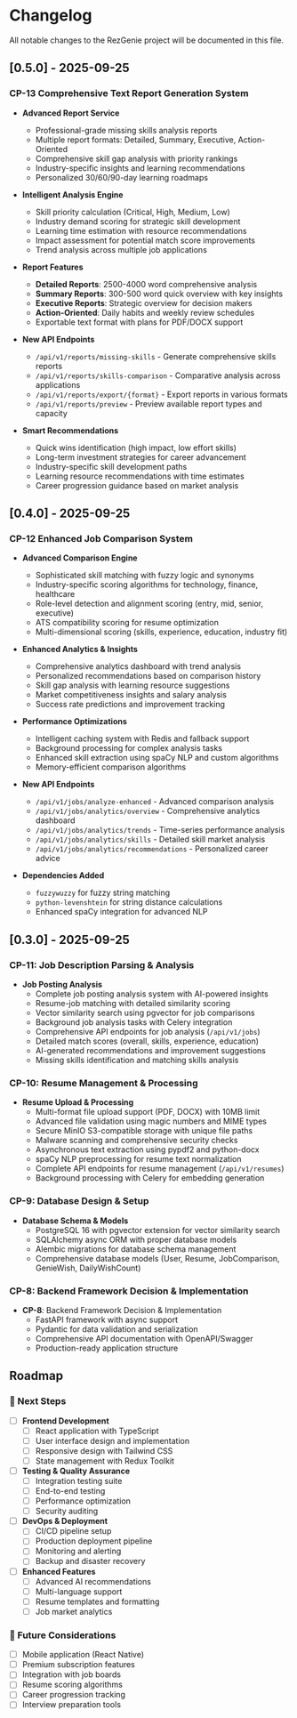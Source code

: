 # Changelog

All notable changes to the RezGenie project will be documented in this file.

## [0.5.0] - 2025-09-25

### CP-13 Comprehensive Text Report Generation System

- **Advanced Report Service**
  - Professional-grade missing skills analysis reports
  - Multiple report formats: Detailed, Summary, Executive, Action-Oriented
  - Comprehensive skill gap analysis with priority rankings
  - Industry-specific insights and learning recommendations
  - Personalized 30/60/90-day learning roadmaps

- **Intelligent Analysis Engine**
  - Skill priority calculation (Critical, High, Medium, Low)
  - Industry demand scoring for strategic skill development
  - Learning time estimation with resource recommendations
  - Impact assessment for potential match score improvements
  - Trend analysis across multiple job applications

- **Report Features**
  - **Detailed Reports**: 2500-4000 word comprehensive analysis
  - **Summary Reports**: 300-500 word quick overview with key insights
  - **Executive Reports**: Strategic overview for decision makers
  - **Action-Oriented**: Daily habits and weekly review schedules
  - Exportable text format with plans for PDF/DOCX support

- **New API Endpoints**
  - `/api/v1/reports/missing-skills` - Generate comprehensive skills reports
  - `/api/v1/reports/skills-comparison` - Comparative analysis across applications
  - `/api/v1/reports/export/{format}` - Export reports in various formats
  - `/api/v1/reports/preview` - Preview available report types and capacity

- **Smart Recommendations**
  - Quick wins identification (high impact, low effort skills)
  - Long-term investment strategies for career advancement
  - Industry-specific skill development paths
  - Learning resource recommendations with time estimates
  - Career progression guidance based on market analysis

## [0.4.0] - 2025-09-25

### CP-12 Enhanced Job Comparison System

- **Advanced Comparison Engine**
  - Sophisticated skill matching with fuzzy logic and synonyms
  - Industry-specific scoring algorithms for technology, finance, healthcare
  - Role-level detection and alignment scoring (entry, mid, senior, executive)
  - ATS compatibility scoring for resume optimization
  - Multi-dimensional scoring (skills, experience, education, industry fit)

- **Enhanced Analytics & Insights**
  - Comprehensive analytics dashboard with trend analysis
  - Personalized recommendations based on comparison history
  - Skill gap analysis with learning resource suggestions
  - Market competitiveness insights and salary analysis
  - Success rate predictions and improvement tracking

- **Performance Optimizations**
  - Intelligent caching system with Redis and fallback support
  - Background processing for complex analysis tasks
  - Enhanced skill extraction using spaCy NLP and custom algorithms
  - Memory-efficient comparison algorithms

- **New API Endpoints**
  - `/api/v1/jobs/analyze-enhanced` - Advanced comparison analysis
  - `/api/v1/jobs/analytics/overview` - Comprehensive analytics dashboard
  - `/api/v1/jobs/analytics/trends` - Time-series performance analysis
  - `/api/v1/jobs/analytics/skills` - Detailed skill market analysis
  - `/api/v1/jobs/analytics/recommendations` - Personalized career advice

- **Dependencies Added**
  - `fuzzywuzzy` for fuzzy string matching
  - `python-levenshtein` for string distance calculations
  - Enhanced spaCy integration for advanced NLP

## [0.3.0] - 2025-09-25

### CP-11: Job Description Parsing & Analysis

- **Job Posting Analysis**
  - Complete job posting analysis system with AI-powered insights
  - Resume-job matching with detailed similarity scoring
  - Vector similarity search using pgvector for job comparisons
  - Background job analysis tasks with Celery integration
  - Comprehensive API endpoints for job analysis (`/api/v1/jobs`)
  - Detailed match scores (overall, skills, experience, education)
  - AI-generated recommendations and improvement suggestions
  - Missing skills identification and matching skills analysis

### CP-10: Resume Management & Processing

- **Resume Upload & Processing**
  - Multi-format file upload support (PDF, DOCX) with 10MB limit
  - Advanced file validation using magic numbers and MIME types
  - Secure MinIO S3-compatible storage with unique file paths
  - Malware scanning and comprehensive security checks
  - Asynchronous text extraction using pypdf2 and python-docx
  - spaCy NLP preprocessing for resume text normalization
  - Complete API endpoints for resume management (`/api/v1/resumes`)
  - Background processing with Celery for embedding generation

### CP-9: Database Design & Setup

- **Database Schema & Models**
  - PostgreSQL 16 with pgvector extension for vector similarity search
  - SQLAlchemy async ORM with proper database models
  - Alembic migrations for database schema management
  - Comprehensive database models (User, Resume, JobComparison, GenieWish, DailyWishCount)

### CP-8: Backend Framework Decision & Implementation

- **CP-8**: Backend Framework Decision & Implementation
  - FastAPI framework with async support
  - Pydantic for data validation and serialization
  - Comprehensive API documentation with OpenAPI/Swagger
  - Production-ready application structure

## Roadmap

### 🚧 Next Steps

- [ ] **Frontend Development**
  - [ ] React application with TypeScript
  - [ ] User interface design and implementation
  - [ ] Responsive design with Tailwind CSS
  - [ ] State management with Redux Toolkit

- [ ] **Testing & Quality Assurance**
  - [ ] Integration testing suite
  - [ ] End-to-end testing
  - [ ] Performance optimization
  - [ ] Security auditing

- [ ] **DevOps & Deployment**
  - [ ] CI/CD pipeline setup
  - [ ] Production deployment pipeline
  - [ ] Monitoring and alerting
  - [ ] Backup and disaster recovery

- [ ] **Enhanced Features**
  - [ ] Advanced AI recommendations
  - [ ] Multi-language support
  - [ ] Resume templates and formatting
  - [ ] Job market analytics

### 🔮 Future Considerations

- [ ] Mobile application (React Native)
- [ ] Premium subscription features
- [ ] Integration with job boards
- [ ] Resume scoring algorithms
- [ ] Career progression tracking
- [ ] Interview preparation tools
